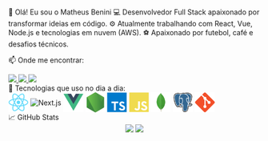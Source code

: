 👋 Olá! Eu sou o Matheus Benini
💻 Desenvolvedor Full Stack apaixonado por transformar ideias em código.
⚙️ Atualmente trabalhando com React, Vue, Node.js e tecnologias em nuvem (AWS).
⚽ Apaixonado por futebol, café e desafios técnicos.

📫 Onde me encontrar:
<div align="left"> <a href="mailto:matheubenini@gmail.com"> <img src="https://img.shields.io/badge/Gmail-D14836?style=for-the-badge&logo=gmail&logoColor=white" /> </a> <a href="https://www.linkedin.com/in/mbenini99/" target="_blank"> <img src="https://img.shields.io/badge/-LinkedIn-0077B5?style=for-the-badge&logo=linkedin&logoColor=white" /> </a> <a href="https://github.com/MatheusBeniniF" target="_blank"> <img src="https://img.shields.io/badge/GitHub-100000?style=for-the-badge&logo=github&logoColor=white" /> </a> </div>
🚀 Tecnologias que uso no dia a dia:
<div style="display: inline_block"> <img align="center" alt="React" height="40" src="https://raw.githubusercontent.com/devicons/devicon/master/icons/react/react-original.svg"> <img align="center" alt="Next.js" height="40" src="https://cdn.jsdelivr.net/gh/devicons/devicon/icons/nextjs/nextjs-original.svg"> <img align="center" alt="Vue" height="40" src="https://raw.githubusercontent.com/devicons/devicon/master/icons/vuejs/vuejs-original.svg"> <img align="center" alt="Node.js" height="40" src="https://raw.githubusercontent.com/devicons/devicon/master/icons/nodejs/nodejs-original.svg"> <img align="center" alt="TypeScript" height="40" src="https://raw.githubusercontent.com/devicons/devicon/master/icons/typescript/typescript-original.svg"> <img align="center" alt="JavaScript" height="40" src="https://raw.githubusercontent.com/devicons/devicon/master/icons/javascript/javascript-plain.svg"> <img align="center" alt="MongoDB" height="40" src="https://raw.githubusercontent.com/devicons/devicon/master/icons/mongodb/mongodb-original.svg"> <img align="center" alt="PostgreSQL" height="40" src="https://raw.githubusercontent.com/devicons/devicon/master/icons/postgresql/postgresql-original.svg"> <img align="center" alt="Git" height="40" src="https://raw.githubusercontent.com/devicons/devicon/master/icons/git/git-original.svg"> </div>
📈 GitHub Stats
<div align="center"> <img height="160em" src="https://github-readme-stats.vercel.app/api?username=MatheusBeniniF&show_icons=true&theme=github_dark&include_all_commits=true&count_private=true"/> <img height="160em" src="https://github-readme-stats.vercel.app/api/top-langs/?username=MatheusBeniniF&layout=compact&langs_count=7&theme=github_dark"/> </div>
